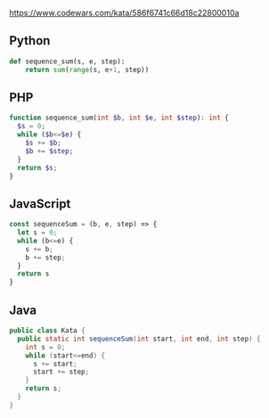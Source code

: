 https://www.codewars.com/kata/586f6741c66d18c22800010a

## Python
```python
def sequence_sum(s, e, step):
    return sum(range(s, e+1, step))
```

## PHP
```php
function sequence_sum(int $b, int $e, int $step): int {
  $s = 0;
  while ($b<=$e) {
    $s += $b;
    $b += $step;
  }
  return $s;
}
```

## JavaScript
```js
const sequenceSum = (b, e, step) => {
  let s = 0;
  while (b<=e) {
    s += b;
    b += step;
  }
  return s
}
```

## Java
```java
public class Kata {
  public static int sequenceSum(int start, int end, int step) {
    int s = 0;
    while (start<=end) {
      s += start;
      start += step;
    }
    return s;
  }
}
```